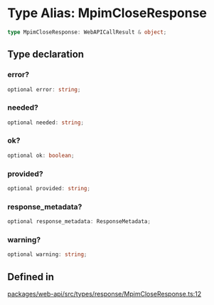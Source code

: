 # Type Alias: MpimCloseResponse

```ts
type MpimCloseResponse: WebAPICallResult & object;
```

## Type declaration

### error?

```ts
optional error: string;
```

### needed?

```ts
optional needed: string;
```

### ok?

```ts
optional ok: boolean;
```

### provided?

```ts
optional provided: string;
```

### response\_metadata?

```ts
optional response_metadata: ResponseMetadata;
```

### warning?

```ts
optional warning: string;
```

## Defined in

[packages/web-api/src/types/response/MpimCloseResponse.ts:12](https://github.com/slackapi/node-slack-sdk/blob/main/packages/web-api/src/types/response/MpimCloseResponse.ts#L12)
